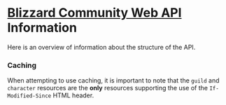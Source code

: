 # [Blizzard Community Web API](http://blizzard.github.io/api-wow-docs/) Information

Here is an overview of information about the structure of the API.

### Caching
When attempting to use caching, it is important to note that the `guild` and `character` resources are the **only** resources supporting the use of the `If-Modified-Since` HTML header.